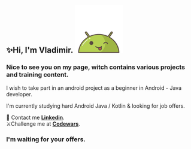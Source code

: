 ## ✨Hi, I'm Vladimir. ![AndroidBro](res/1608236.png)

### Nice to see you on my page, witch contains various projects and training content.

I wish to take part in an android project as a beginner in Android -
Java developer.

I'm currently studying hard Android Java / Kotlin & looking for job offers.

📩   Contact me [**Linkedin**](https://www.linkedin.com/in/vladimir-larichev-5a8ba2217/).  
⚔️Challenge me at [**Codewars**](https://www.codewars.com/users/freeky92).


### I'm waiting for your offers.
